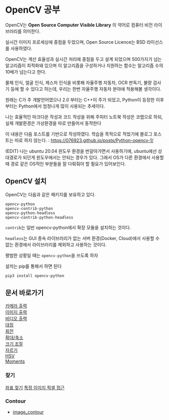 # OpenCV 공부

OpenCV는 **Open Source Computer Visible Library** 의 약어로 컴퓨터 비전 라이브러리를 의미한다.
   
실시간 이미지 프로세싱에 중점을 두었으며, Open Source Licence는 BSD 라이선스를 사용하였다.

OpenCV는 계산 효율성과 실시간 처리에 중점을 두고 설계 되었으며
500가지가 넘는 알고리즘이 최적화돼 있으며 이 알고리즘을 구성하거나 지원하는 함수는 알고리즘 수의 10배가 넘는다고 한다.

물체 인식, 얼굴 인식, 제스처 인식을 비롯해 자율주행 자동차, OCR 판독기, 불량 검사기 등에 할 수 있다고 하는데, 우리는 한번 자율주행 자동차 분야에 적용해볼 생각이다. 

원래는 C가 주 개발언어였으나 2.0 부터는 C++이 주가 되었고, Python이 등장한 이후부터는 Python에서 엄청나게 많이 사용되는 추세이다.

나는 효율적인 마크다운 작성과 코드 작성을 위해 주피터 노트북 작성은 코랩으로 하되, 실제 개발환경은 가상환경을 따로 만들어서 동작한다

이 내용은 다음 포스트를 기반으로 작성하였다. 학습을 목적으로 적었기에 블로그 포스트는 따로 하지 않는다. : https://076923.github.io/posts/Python-opencv-1/

(EDIT) 나는 ubuntu 20.04 윈도우 환경을 번갈아가면서 사용하기에, ubuntu에선 상대경로가 되던게 윈도우에서는 안되는 경우가 있다. 그래서 OS가 다른 환경에서 사용할 때 경로 같은 OS적인 부분들을 잘 다뤄줘야 할 필요가 있어보인다.

## OpenCV 설치

OpenCV는 다음과 같은 패키지를 보유하고 있다.

```
opencv-python
opencv-contrib-python
opencv-python-headless
opencv-contrib-python-headless
```

`contrib`는 일반 opencv-python에서 확장 모듈을 설치하는 것이다.

`headless`는 GUI 종속 라이브러리가 없는 서버 환경(Docker, Cloud)에서 사용할 수 없는 환경에서 라이브러리를 제외하고 사용하는 것이다.

평범한 상황일 때는 `opencv-python`을 쓰도록 하자

설치는 pip를 통해서 하면 된다

```sh
pip3 install opencv-python
```

## 문서 바로가기

[카메라 출력](concept/Call_Camera.md)   
[이미지 출력](concept/Call_Image.md)   
[비디오 출력](concept/Call_Video.md)   
[대칭](concept/Reverse.md)   
[회전](concept/Rotate.md)   
[확대/축소](concept/zoom.md)   
[크기 조절](concept/resize.md)   
[자르기](concept/Slice.md)   
[HSV](concept/HSV.md)   
[Moments](concept/moment.md)   

### 찾기

[좌표 찾기](concept/Find_coordinate.md)
[특정 이미지 픽셀 접근](concept/)

### Contour

- [image_contour](concept/image_contour.md)